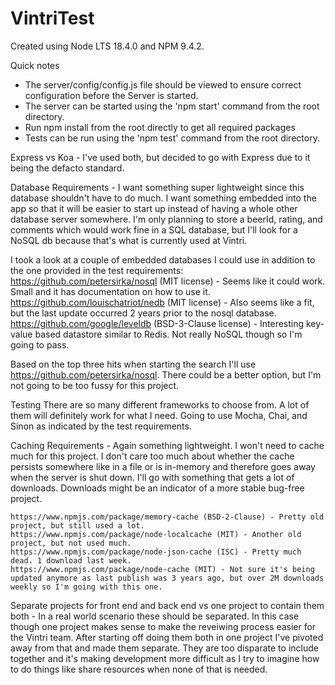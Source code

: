 # VintriTest
Created using Node LTS 18.4.0 and NPM 9.4.2.

Quick notes
- The server/config/config.js file should be viewed to ensure correct configuration before the Server is started.
- The server can be started using the 'npm start' command from the root directory.
- Run npm install from the root directly to get all required packages
- Tests can be run using the 'npm test' command from the root directory.

Express vs Koa - I've used both, but decided to go with Express due to it being the defacto standard.

Database
Requirements - I want something super lightweight since this database shouldn't have to do much. I want something embedded into the app so that it will be easier to start up instead of having a whole other database server somewhere. I'm only planning to store a beerId, rating, and comments which would work fine in a SQL database, but I'll look for a NoSQL db because that's what is currently used at Vintri.

I took a look at a couple of embedded databases I could use in addition to the one provided in the test requirements:
	https://github.com/petersirka/nosql (MIT license) - Seems like it could work. Small and it has documentation on how to use it.
	https://github.com/louischatriot/nedb (MIT license) - Also seems like a fit, but the last update occurred 2 years prior to the nosql database.
	https://github.com/google/leveldb (BSD-3-Clause license) - Interesting key-value based datastore similar to Redis. Not really NoSQL though so I'm going to pass.

Based on the top three hits when starting the search I'll use https://github.com/petersirka/nosql. There could be a better option, but I'm not going to be too fussy for this project.

Testing
There are so many different frameworks to choose from. A lot of them will definitely work for what I need. Going to use Mocha, Chai, and Sinon as indicated by the test requirements.

Caching
Requirements - Again something lightweight. I won't need to cache much for this project. I don't care too much about whether the cache persists somewhere like in a file or is in-memory and therefore goes away when the server is shut down. I'll go with something that gets a lot of downloads. Downloads might be an indicator of a more stable bug-free project.

	https://www.npmjs.com/package/memory-cache (BSD-2-Clause) - Pretty old project, but still used a lot.
	https://www.npmjs.com/package/node-localcache (MIT) - Another old project, but not used much.
	https://www.npmjs.com/package/node-json-cache (ISC) - Pretty much dead. 1 download last week.
	https://www.npmjs.com/package/node-cache (MIT) - Not sure it's being updated anymore as last publish was 3 years ago, but over 2M downloads weekly so I'm going with this one.

Separate projects for front end and back end vs one project to contain them both - In a real world scenario these should be separated. In this case though one project makes sense to make the reveiwing process easier for the Vintri team. After starting off doing them both in one project I've pivoted away from that and made them separate. They are too disparate to include together and it's making development more difficult as I try to imagine how to do things like share resources when none of that is needed.